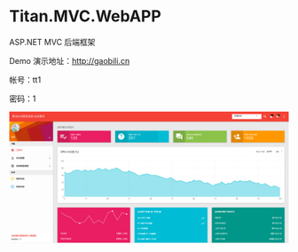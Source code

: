 # Titan.MVC.WebAPP
ASP.NET MVC 后端框架

Demo 演示地址：http://gaobili.cn 

帐号：tt1 

密码：1 

![Logo](https://github.com/HanJunJun/Titan.MVC.WebAPP/blob/master/TitanWebAPP/%E6%8E%A7%E5%88%B6%E5%99%A8%E4%BA%A4%E4%BA%92%E5%B1%82/Titan.WebMVC/demo1.png)

